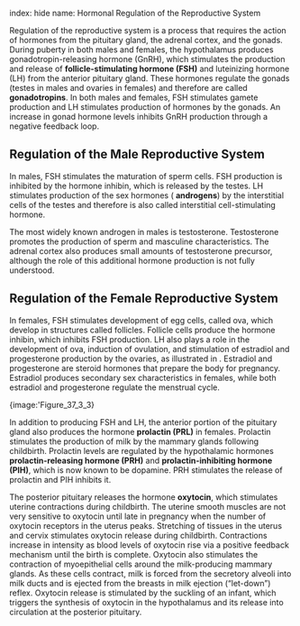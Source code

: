 index: hide
name: Hormonal Regulation of the Reproductive System

Regulation of the reproductive system is a process that requires the action of hormones from the pituitary gland, the adrenal cortex, and the gonads. During puberty in both males and females, the hypothalamus produces gonadotropin-releasing hormone (GnRH), which stimulates the production and release of  **follicle-stimulating hormone (FSH)** and luteinizing hormone (LH) from the anterior pituitary gland. These hormones regulate the gonads (testes in males and ovaries in females) and therefore are called  **gonadotropins**. In both males and females, FSH stimulates gamete production and LH stimulates production of hormones by the gonads. An increase in gonad hormone levels inhibits GnRH production through a negative feedback loop.

## Regulation of the Male Reproductive System

In males, FSH stimulates the maturation of sperm cells. FSH production is inhibited by the hormone inhibin, which is released by the testes. LH stimulates production of the sex hormones ( **androgens**) by the interstitial cells of the testes and therefore is also called interstitial cell-stimulating hormone.

The most widely known androgen in males is testosterone. Testosterone promotes the production of sperm and masculine characteristics. The adrenal cortex also produces small amounts of testosterone precursor, although the role of this additional hormone production is not fully understood.

## Regulation of the Female Reproductive System

In females, FSH stimulates development of egg cells, called ova, which develop in structures called follicles. Follicle cells produce the hormone inhibin, which inhibits FSH production. LH also plays a role in the development of ova, induction of ovulation, and stimulation of estradiol and progesterone production by the ovaries, as illustrated in . Estradiol and progesterone are steroid hormones that prepare the body for pregnancy. Estradiol produces secondary sex characteristics in females, while both estradiol and progesterone regulate the menstrual cycle.


{image:'Figure_37_3_3}
        

In addition to producing FSH and LH, the anterior portion of the pituitary gland also produces the hormone  **prolactin (PRL)** in females. Prolactin stimulates the production of milk by the mammary glands following childbirth. Prolactin levels are regulated by the hypothalamic hormones  **prolactin-releasing hormone (PRH)** and  **prolactin-inhibiting hormone (PIH)**, which is now known to be dopamine. PRH stimulates the release of prolactin and PIH inhibits it.

The posterior pituitary releases the hormone  **oxytocin**, which stimulates uterine contractions during childbirth. The uterine smooth muscles are not very sensitive to oxytocin until late in pregnancy when the number of oxytocin receptors in the uterus peaks. Stretching of tissues in the uterus and cervix stimulates oxytocin release during childbirth. Contractions increase in intensity as blood levels of oxytocin rise via a positive feedback mechanism until the birth is complete. Oxytocin also stimulates the contraction of myoepithelial cells around the milk-producing mammary glands. As these cells contract, milk is forced from the secretory alveoli into milk ducts and is ejected from the breasts in milk ejection (“let-down”) reflex. Oxytocin release is stimulated by the suckling of an infant, which triggers the synthesis of oxytocin in the hypothalamus and its release into circulation at the posterior pituitary.
